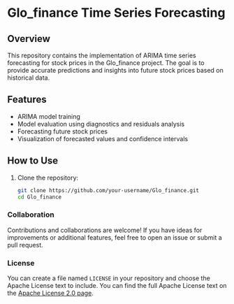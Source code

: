 # Glo_finance Time Series Forecasting

## Overview
This repository contains the implementation of ARIMA time series forecasting for stock prices in the Glo_finance project. The goal is to provide accurate predictions and insights into future stock prices based on historical data.

## Features
- ARIMA model training
- Model evaluation using diagnostics and residuals analysis
- Forecasting future stock prices
- Visualization of forecasted values and confidence intervals

## How to Use
1. Clone the repository:
   ```bash
   git clone https://github.com/your-username/Glo_finance.git
   cd Glo_finance

### Collaboration
Contributions and collaborations are welcome! If you have ideas for improvements or additional features, feel free to open an issue or submit a pull request.

### License

You can create a file named `LICENSE` in your repository and choose the Apache License text to include. You can find the full Apache License text on the [Apache License 2.0 page](https://www.apache.org/licenses/LICENSE-2.0).

